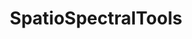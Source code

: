 ---
title: "SpatioSpectralTools"
img: "constancy.webp"
image_alt: "SpatioSpectralTools Image"
link: "./spatiospectraltools/content"
description: |
  SpatioSpectralTools is a Matlab Toolbox for reflectance and illuminant estimation that uses spatial information to simplify the (otherwise ill-conditioned) inverse problem. The proposed analysis is useful to derive the spatio-spectral resolution required to solve a retrieval problem.
references:
  - "The role of spatial information in disentangling the irradiance-reflectance-transmittance ambiguity. Jimenez, S., and Malo, J. IEEE Transactions on Geoscience and Remote Sensing, 52(8):4881-4894, 2014."
---